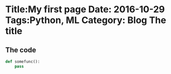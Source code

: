 Title:My first page
Date: 2016-10-29
Tags:Python, ML
Category: Blog
The title
=========
The code
--------
```python
def somefunc():
    pass
```

